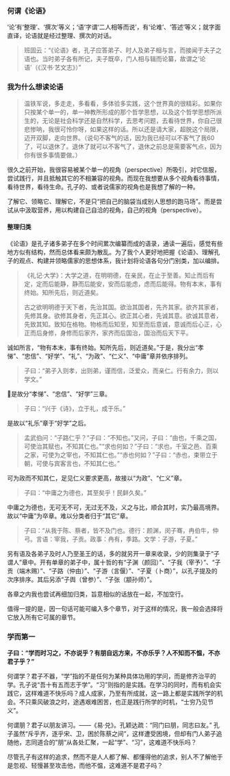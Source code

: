 
### 何谓《论语》
‘论’有‘整理’、‘撰次’等义；‘语’字谓‘二人相等而说’，有‘论难’、‘答述’等义；就字面直译，论语就是经过整理、撰次的对话。

> 班固云：“《论语》者，孔子应答弟子、时人及弟子相与言，而接闻于夫子之语也。当时弟子各有所记，夫子既卒，门人相与辑而论纂，故谓之‘论语’（《汉书·艺文志》）”

### 我为什么想读论语

> 温铁军说，多走走，多看看，多体验多实践，这个世界真的很精彩。如果你只按某个单一的，单一神教所形成的那个哲学思想，以及这个哲学思想所派生的，无论是社会科学还是自然科学，去思考问题，去看待世界，你自己很悲惨呐，我很可怜你呀，如果这样的话。所以还是请大家，超脱这个局限，迈开双脚，走向世界。（说句不客气的话，因为我已经可以不客气了我60了，可以退休了。退休了就可以不客气了，退休之前总是需要客气点，因为你有很多事情要做。）

很久之前开始，我很容易被某个单一的视角（perspective）所吸引，对它信服，尝试践行，并且抵触其它的不相兼容的视角。而现在我想要从多个视角看待事情，看待世界，看待生命。孔子的、或者说儒家的视角也是我想了解的一种。

了解它、领略它、理解它，不是只“把自己的脑袋当成别人思想的跑马场”。而是尝试从中汲取营养，用以构建自己自洽的视角，自己的视角（perspective）。

#### 整理归类

《论语》是孔子诸多弟子在多个时间累次编纂而成的语录，通读一遍后，感觉有些地方似有结构，然而总体看来颇为散乱。为了我个人更好地把握《论语》、理解孔子的观点、构建并领略儒家的思想体系，我计划将论语各句分门别类，加以编排。

> 《礼记·大学》：大学之道，在明明德，在亲民，在止于至善。知止而后有定，定而后能静，静而后能安，安而后能虑，虑而后能得。物有本末，事有终始。知所先后，则近道矣。
> 
> 古之欲明明德于天下者，先治其国。欲治其国者，先齐其家。欲齐其家者，先修其身。欲修其身者，先正其心。欲正其心者，先诚其意。欲诚其意者，先致其知。致知在格物。物格而后知至，知至而后意诚，意诚而后心正，心正而后身修，身修而后家齐，家齐而后国治，国治而后天下平。

诚如所言，“物有本末，事有终始。知所先后，则近道矣。”于是，我分出“孝悌”、“忠信”、“好学”、“礼”、“为政”、“仁义”、“中庸”章并依序排列。
> 子曰：“弟子入则孝，出则弟，谨而信，泛爱众，而亲仁。行有余力，则以学文。”

是故分“孝悌”、“忠信”、“好学”三章。

> 子曰：“兴于《诗》，立于礼，成于乐。”   

是故以“礼乐”章于“好学”之后。

> 孟武伯问：“子路仁乎？”子曰：“不知也。”又问，子曰：“由也，千乘之国，可使治其赋也，不知其仁也。”“求也何如？”子曰：“求也，千室之邑、百乘之家，可使为之宰也，不知其仁也。”“赤也何如？”子曰：“赤也，束带立于朝，可使与宾客言也，不知其仁也。”

可为政而不知其仁，足见仁义要求更高，故接以“为政”、“仁义”章。

> 子曰：“中庸之为德也，其至矣乎！民鲜久矣。”

中庸之为德也，无可无不可，无过无不及，义之与比，顺合其时，实乃最高境界。故以“中庸”为卒章。难以分类者归于“其它”章。

> 子曰：“从我于陈、蔡者，皆不及门也。德行：颜渊，闵子骞，冉伯牛，仲弓。言语：宰我，子贡。政事：冉有，季路。文学：子游，子夏。”

另有语及各弟子及时人乃至圣王的话，多的就另开一章来收录，少的则集录于“子谓人”章中。开有单章的弟子中，属十哲的有“子渊（颜回）”、“子我（宰予）”、“子贡（端木赐）”、“子路（仲由）”、“子游（言偃）”、“子夏（卜商）”，以孔子提及的次序排序。其后另添“子舆（曾参）”、“子张（颛孙师）”。

各章之内我也尝试再细加归类，旨意相似的话放在一起，不加空行。

值得一提的是，因一句话可能可编入多个章节，对于这样的情况，我一般会选择将它放入所有它可属的章节。

### 学而第一

**子曰：“学而时习之，不亦说乎？有朋自远方来，不亦乐乎？人不知而不愠，不亦君子乎？”**

何谓学？君子不器，“学”指的不是任何为某种具体功用的学问，而是修齐治平的学。孔子说“吾十有五而志于学”。“习”则指的是实践。在学习的同时，而有机会实践它，这样难道不快乐吗？成人成家，乃至有所成就，这一路上都是实践所学的机会。不只乘风破浪之时，途遇艰难困苦，也正是践行所学的时机，“士穷乃见节义”。

何谓朋？君子以朋友讲习。——《易·兑》。孔颖达疏：“同门曰朋，同志曰友。” 孔子虽然“斥乎齐，逐乎宋、卫，困於陈蔡之间”，这样遭受困境，但却有门人弟子追随他，志同道合的”朋“从各处汇聚，一起“学”、“习”，这难道不快乐吗？  

尽管孔子有这样的追求，然而不是人人都了解、都懂得他的追求，别人不了解他于是忽视、轻慢甚至攻击他，而他不愠，这难道不是君子吗？
